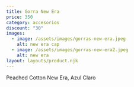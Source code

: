 ```yaml
---
title: Gorra New Era
price: 350
category: accesorios
discount: "30"
images:
  - image: /assets/images/gorras-new-era.jpeg
    alt: new era cap
  - image: /assets/images/gorras-new-era2.jpeg
    alt: new era
layout: layouts/product.njk
---
```

Peached Cotton New Era, Azul Claro